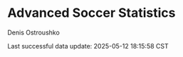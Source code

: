 # Advanced Soccer Statistics
Denis Ostroushko

<!-- gfm -->

Last successful data update: 2025-05-12 18:15:58 CST
